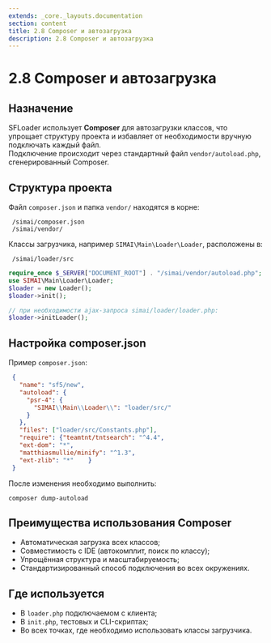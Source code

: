 ```yaml
---
extends: _core._layouts.documentation
section: content
title: 2.8 Composer и автозагрузка
description: 2.8 Composer и автозагрузка
---
```


# 2.8 Composer и автозагрузка

## Назначение

SFLoader использует **Composer** для автозагрузки классов, что упрощает структуру проекта и избавляет от необходимости
вручную подключать каждый файл.  
Подключение происходит через стандартный файл `vendor/autoload.php`, сгенерированный Composer.

## Структура проекта

Файл `composer.json` и папка `vendor/` находятся в корне:

```text
 /simai/composer.json 
 /simai/vendor/
```

Классы загрузчика, например `SIMAI\Main\Loader\Loader`, расположены в:

```text
 /simai/loader/src 
```

```php
require_once $_SERVER["DOCUMENT_ROOT"] . "/simai/vendor/autoload.php";
use SIMAI\Main\Loader\Loader;
$loader = new Loader();
$loader->init();

// при необходимости ajax-запроса simai/loader/loader.php:
$loader->initLoader();
```
## Настройка composer.json

Пример `composer.json`:

```json
 {
   "name": "sf5/new",
   "autoload": {
     "psr-4": {
       "SIMAI\\Main\\Loader\\": "loader/src/"
     }
   },  
   "files": ["loader/src/Constants.php"],
   "require": {"teamtnt/tntsearch": "^4.4", 
   "ext-dom": "*", 
   "matthiasmullie/minify": "^1.3", 
   "ext-zlib": "*"    }
 }
```

После изменения необходимо выполнить:

```shell
composer dump-autoload
```


## Преимущества использования Composer

* Автоматическая загрузка всех классов;
* Совместимость с IDE (автокомплит, поиск по классу);
* Упрощённая структура и масштабируемость;
* Стандартизированный способ подключения во всех окружениях.

## Где используется

* В `loader.php` подключаемом с клиента;
* В `init.php`, тестовых и CLI-скриптах;
* Во всех точках, где необходимо использовать классы загрузчика.

